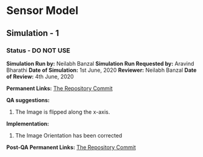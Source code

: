 # Sensor Model
##  Simulation - 1
### Status - DO NOT USE

**Simulation Run by:** Neilabh Banzal
**Simulation Run  Requested by:** Aravind Bharathi
**Date of Simulation:** 1st June, 2020
**Reviewer:** Neilabh Banzal
**Date of Review:**	4th June, 2020

**Permanent Links:** [The Repository Commit](https://github.com/Neilabh21/STADS_IITBSSP/tree/2e0ada9da3289184d5ac18d5baf26a48f6a3f054)

**QA suggestions:**
1. The Image is flipped along the x-axis.

**Implementation:**
1.  The Image Orientation has been corrected

**Post-QA Permanent Links:** [The Repository Commit](https://github.com/Neilabh21/STADS_IITBSSP/tree/2e0ada9da3289184d5ac18d5baf26a48f6a3f054)
